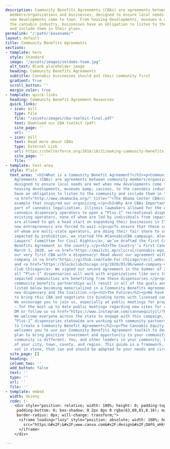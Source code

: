 ```yaml
---
description: Community Benefits Agreements (CBAs) are agreements between community
  members/organizations and businesses, designed to ensure local needs are met when
  new developments come to town. From housing developments, museums & casinos, to
  the cannabis industry, businesses have an obligation to listen to the community
  and include them in their plans.
permalink: "/:path/:basename/"
layout: default
title: Community Benefits Agreements
sections:
- template: hero
  style: Standard
  image: "/assets/images/seldoms-team.jpg"
  alt_text: Blank placeholder image
  heading: Community Benefits Agreements
  subtitle: Cannabis businesses should put their community first
  gradient: true
  scroll_button: ''
  margin_color: true
- template: quick-links
  heading: Community Benefit Agreement Resources
  quick_links:
  - icon: bill
    type: File
    file: "/assets/images/cba-toolkit-final.pdf"
    text: Download our CBA toolkit (pdf)
    site_page: ''
    url: ''
  - icon: bill
    text: Read more about CBAs
    type: External Link
    url: https://shelterforce.org/2016/10/21/making-community-benefits-agreements-count/
    site_page: ''
    file: ''
- template: text-area
  style: Plain
  text_area: '<h2>What is a Community Benefit Agreement?</h2><p>Community Benefits
    Agreements (CBAs) are agreements between community members/organizations and businesses,
    designed to ensure local needs are met when new developments come to town. From
    housing developments, museums &amp; casinos, to the cannabis industry, businesses
    have an obligation to listen to the community and include them in their plans.
    <a href="http://www.obamacba.org/" title="">The Obama Center CBA</a> is a great
    example that inspired our organizing.</p><h2>Why Are CBAs Important to Us?</h2><p>As
    part of cannabis legalization, Illinois lawmakers allowed for the existing medical
    cannabis dispensary operators to open a “Plus-1” recreational dispensary. These
    existing operators, none of whom are led by individuals from impacted communities,
    are allowed to get a head start on expanding their businesses in Illinois, while
    new entrepreneurs are forced to wait.</p><p>To ensure that these companies, many
    of whom are multi-state operators, are doing their fair share to support communities
    impacted by prohibition, we started the #CannabisCBA campaign. Alongside <a href="https://www.clccrul.org/">Chicago
    Lawyers’ Committee for Civil Rights</a>, we’ve drafted the first Cannabis Community
    Benefits Agreement in the country.</p><h2>The Country''s First Cannabis CBA</h2><p>On
    March 3, 2020, we <a href="https://mailchi.mp/clccrul/cannabis-equity-coalition-natures-care-cba">announced</a>
    our very first CBA with a dispensary! Read about our agreement with Nature’s Care
    Company in <a href="https://github.com/Code-For-Chicago/cecil_website/raw/master/src/images/Crains_cba.pdf">Crain’s</a>
    and <a href="https://blockclubchicago.org/2020/03/06/weed-company-vows-to-hire-those-hurt-by-war-on-drugs-and-more-in-milestone-agreement-with-cannabis-equity-coalition/">Block
    Club Chicago</a>. We signed our second agreement in the Summer of 2020, and hope
    all “Plus-1” dispensaries will work with organizations like ours to ensure most
    impacted communities are benefiting from these dispensaries.</p><p>The most impactful
    community benefits partnerships will result in all of the goals and commitments
    listed below becoming memorialized in a Community Benefits Agreement between the
    new dispensary and the Coalition.</p><h2>The Future</h2><p>We have an action plan
    to bring this CBA and negotiate its binding terms with licensed cannabis businesses.
    We encourage you to join us, especially at public meetings for proposed dispensaries
    — for the most up to date public meetings regarding new sites for cannabis businesses,
    DM or follow us <a href="https://www.instagram.com/cannaequityil/?hl=en" title="">@CannaEquityIL</a>.
    We welcome everyone across the state to engage with this campaign, so that the
    “Plus-1” dispensaries statewide are working with community partners.</p><h2>How
    to Create a Community Benefit Agreement</h2><p>The Cannabis Equity Illinois Coalition
    welcomes you to use our Community Benefits Agreement toolkit to develop your own
    plan to bring positive investment and opportunity to your community.<br><br>Every
    community is different. You, and other leaders in your community, know the needs
    of your city, town, county, and region. This guide is a framework, not a path
    set in stone, that can and should be adapted to your needs and circumstances.</p>'
  site_page: []
  heading: ''
  column_two: ''
  add_button: false
  text: ''
  type: ''
  url: ''
  file: ''
- template: embed
  width: Skinny
  code: |-
    <div style="position: relative; width: 100%; height: 0; padding-top: 129.4118%;
     padding-bottom: 0; box-shadow: 0 2px 8px 0 rgba(63,69,81,0.16); margin-top: 1.6em; margin-bottom: 0.9em; overflow: hidden;
     border-radius: 8px; will-change: transform;">
      <iframe loading="lazy" style="position: absolute; width: 100%; height: 100%; top: 0; left: 0; border: none; padding: 0;margin: 0;"
        src="https:&#x2F;&#x2F;www.canva.com&#x2F;design&#x2F;DAFG_oHktko&#x2F;view?embed" allowfullscreen="allowfullscreen" allow="fullscreen">
      </iframe>
    </div>

---
```

